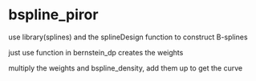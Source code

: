 # bspline_piror
use library(splines) and the splineDesign function to construct B-splines 

just use function in bernstein_dp creates the weights

multiply the weights and bspline_density, add them up to get the curve
